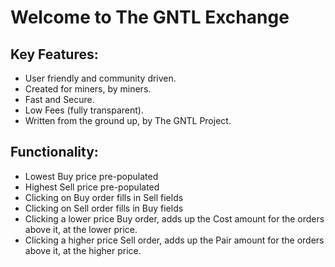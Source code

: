 # Welcome to The GNTL Exchange

## Key Features:
* User friendly and community driven.
* Created for miners, by miners.
* Fast and Secure.
* Low Fees (fully transparent).
* Written from the ground up, by The GNTL Project.

## Functionality:
* Lowest Buy price pre-populated
* Highest Sell price pre-populated
* Clicking on Buy order fills in Sell fields
* Clicking on Sell order fills in Buy fields
* Clicking a lower price Buy order, adds up the Cost amount for the orders above it, at the lower price.
* Clicking a higher price Sell order, adds up the Pair amount for the orders above it, at the higher price.
